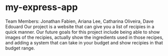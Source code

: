 # my-express-app
Team Members: Jonathan Fabien, Ariana Lee, Catharina Oliveira, Dave Edouard
Our project is a website that can give you a list of recipies in a quick manner. 
Our future goals for this project include being able to show images of the recipies, actually show the ingredients used in those recipes, and adding a system that can take in your budget and show recipies in that budget range.
